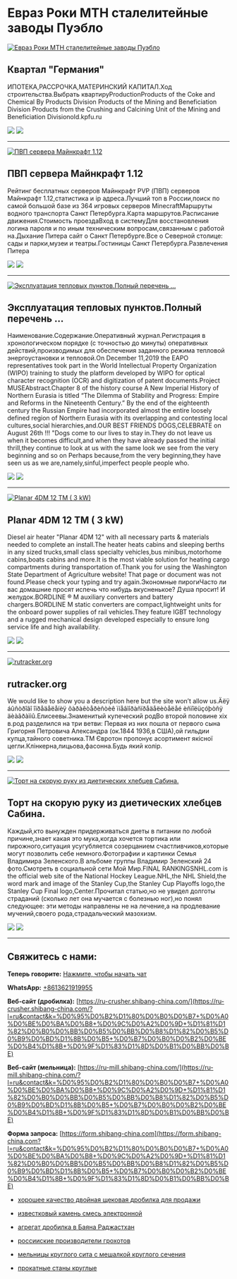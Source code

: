 # Евраз Роки МТН сталелитейные заводы Пуэбло

<a href="https://swt.shibang-china.com/?l=ru&img&k=%D0%95%D0%B2%D1%80%D0%B0%D0%B7+%D0%A0%D0%BE%D0%BA%D0%B8+%D0%9C%D0%A2%D0%9D+%D1%81%D1%82%D0%B0%D0%BB%D0%B5%D0%BB%D0%B8%D1%82%D0%B5%D0%B9%D0%BD%D1%8B%D0%B5+%D0%B7%D0%B0%D0%B2%D0%BE%D0%B4%D1%8B+%D0%9F%D1%83%D1%8D%D0%B1%D0%BB%D0%BE" target="_blank">![Евраз Роки МТН сталелитейные заводы Пуэбло](http://static.shibang-china.com/all-800x300/1235.jpg)</a>

## Квартал &quot;Германия&quot;
ИПОТЕКА,РАССРОЧКА,МАТЕРИНСКИЙ КАПИТАЛ.Ход строительства.Выбрать квартируProductionProducts of the Coke and Chemical By Products Division Products of the Mining and Beneficiation Division Products from the Crushing and Calcining Unit of the Mining and Beneficiation Divisionold.kpfu.ru


<a href="https://whatsapp.shibangsoft.com/WhatsApp.php" target="_blank" title="WhatsApp">![](http://static.shibang-china.com/icon/whatsapp.png)</a> <a href="https://swt.shibang-china.com/?l=ru&icon&k=%D0%95%D0%B2%D1%80%D0%B0%D0%B7+%D0%A0%D0%BE%D0%BA%D0%B8+%D0%9C%D0%A2%D0%9D+%D1%81%D1%82%D0%B0%D0%BB%D0%B5%D0%BB%D0%B8%D1%82%D0%B5%D0%B9%D0%BD%D1%8B%D0%B5+%D0%B7%D0%B0%D0%B2%D0%BE%D0%B4%D1%8B+%D0%9F%D1%83%D1%8D%D0%B1%D0%BB%D0%BE" target="_blank">![](http://static.shibang-china.com/icon/chat-ru.png)</a>

---

<a href="https://swt.shibang-china.com/?l=ru&img&k=%D0%95%D0%B2%D1%80%D0%B0%D0%B7+%D0%A0%D0%BE%D0%BA%D0%B8+%D0%9C%D0%A2%D0%9D+%D1%81%D1%82%D0%B0%D0%BB%D0%B5%D0%BB%D0%B8%D1%82%D0%B5%D0%B9%D0%BD%D1%8B%D0%B5+%D0%B7%D0%B0%D0%B2%D0%BE%D0%B4%D1%8B+%D0%9F%D1%83%D1%8D%D0%B1%D0%BB%D0%BE" target="_blank">![ПВП сервера Майнкрафт 1.12](http://static.shibang-china.com/all-800x300/733.jpg)</a>

## ПВП сервера Майнкрафт 1.12
Рейтинг бесплатных серверов Майнкрафт PVP (ПВП) серверов Майнкрафт 1.12,статистика и ip адреса.Лучший топ в России,поиск по самой большой базе из 364 игровых серверов MinecraftМаршруты водного транспорта Санкт Петербурга.Карта маршрутов.Расписание движения.Стоимость проездаВход в системуДля восстановления логина пароля и по иным техническим вопросам,связанным с работой на.Дыхание Питера сайт о Санкт Петербурге.Все о Северной столице: сады и парки,музеи и театры.Гостиницы Санкт Петербурга.Развлечения Питера


<a href="https://whatsapp.shibangsoft.com/WhatsApp.php" target="_blank" title="WhatsApp">![](http://static.shibang-china.com/icon/whatsapp.png)</a> <a href="https://swt.shibang-china.com/?l=ru&icon&k=%D0%95%D0%B2%D1%80%D0%B0%D0%B7+%D0%A0%D0%BE%D0%BA%D0%B8+%D0%9C%D0%A2%D0%9D+%D1%81%D1%82%D0%B0%D0%BB%D0%B5%D0%BB%D0%B8%D1%82%D0%B5%D0%B9%D0%BD%D1%8B%D0%B5+%D0%B7%D0%B0%D0%B2%D0%BE%D0%B4%D1%8B+%D0%9F%D1%83%D1%8D%D0%B1%D0%BB%D0%BE" target="_blank">![](http://static.shibang-china.com/icon/chat-ru.png)</a>

---

<a href="https://swt.shibang-china.com/?l=ru&img&k=%D0%95%D0%B2%D1%80%D0%B0%D0%B7+%D0%A0%D0%BE%D0%BA%D0%B8+%D0%9C%D0%A2%D0%9D+%D1%81%D1%82%D0%B0%D0%BB%D0%B5%D0%BB%D0%B8%D1%82%D0%B5%D0%B9%D0%BD%D1%8B%D0%B5+%D0%B7%D0%B0%D0%B2%D0%BE%D0%B4%D1%8B+%D0%9F%D1%83%D1%8D%D0%B1%D0%BB%D0%BE" target="_blank">![Эксплуатация тепловых пунктов.Полный перечень …](http://static.shibang-china.com/all-800x300/972.jpg)</a>

## Эксплуатация тепловых пунктов.Полный перечень …
Наименование.Содержание.Оперативный журнал.Регистрация в хронологическом порядке (с точностью до минуты) оперативных действий,производимых для обеспечения заданного режима тепловой энергоустановки и тепловой.On December 11,2019 the EAPO representatives took part in the World Intellectual Property Organization (WIPO) training to study the platform developed by WIPO for optical character recognition (OCR) and digitization of patent documents.Project MUSEAbstract.Chapter 8 of the history course A New Imperial History of Northern Eurasia is titled “The Dilemma of Stability and Progress: Empire and Reforms in the Nineteenth Century.” By the end of the eighteenth century the Russian Empire had incorporated almost the entire loosely defined region of Northern Eurasia with its overlapping and contesting local cultures,social hierarchies,and.OUR BEST FRIENDS DOGS,CELEBRATE on August 26th !!! &quot;Dogs come to our lives to stay in.They do not leave us when it becomes difficult,and when they have already passed the initial thrill,they continue to look at us with the same look we see from the very beginning and so on Perhaps because,from the very beginning,they have seen us as we are,namely,sinful,imperfect people people who.


<a href="https://whatsapp.shibangsoft.com/WhatsApp.php" target="_blank" title="WhatsApp">![](http://static.shibang-china.com/icon/whatsapp.png)</a> <a href="https://swt.shibang-china.com/?l=ru&icon&k=%D0%95%D0%B2%D1%80%D0%B0%D0%B7+%D0%A0%D0%BE%D0%BA%D0%B8+%D0%9C%D0%A2%D0%9D+%D1%81%D1%82%D0%B0%D0%BB%D0%B5%D0%BB%D0%B8%D1%82%D0%B5%D0%B9%D0%BD%D1%8B%D0%B5+%D0%B7%D0%B0%D0%B2%D0%BE%D0%B4%D1%8B+%D0%9F%D1%83%D1%8D%D0%B1%D0%BB%D0%BE" target="_blank">![](http://static.shibang-china.com/icon/chat-ru.png)</a>

---

<a href="https://swt.shibang-china.com/?l=ru&img&k=%D0%95%D0%B2%D1%80%D0%B0%D0%B7+%D0%A0%D0%BE%D0%BA%D0%B8+%D0%9C%D0%A2%D0%9D+%D1%81%D1%82%D0%B0%D0%BB%D0%B5%D0%BB%D0%B8%D1%82%D0%B5%D0%B9%D0%BD%D1%8B%D0%B5+%D0%B7%D0%B0%D0%B2%D0%BE%D0%B4%D1%8B+%D0%9F%D1%83%D1%8D%D0%B1%D0%BB%D0%BE" target="_blank">![Planar 4DM 12 TM ( 3 kW)](http://static.shibang-china.com/all-800x300/1324.jpg)</a>

## Planar 4DM 12 TM ( 3 kW)
Diesel air heater &quot;Planar 4DM 12&quot; with all necessary parts &amp; materials needed to complete an install.The heater heats cabins and sleeping berths in any sized trucks,small class specialty vehicles,bus minibus,motorhome cabins,boats cabins and more.It is the most viable solution for heating cargo compartments during transportation of.Thank you for using the Washington State Department of Agriculture website! That page or document was not found.Please check your typing and try again.Экономные пирогиЧасто ли вас домашние просят испечь что нибудь вкусненькое? Душа просит! И желудок.BORDLINE &#174; M auxiliary converters and battery chargers.BORDLINE M static converters are compact,lightweight units for the onboard power supplies of rail vehicles.They feature IGBT technology and a rugged mechanical design developed especially to ensure long service life and high availability.


<a href="https://whatsapp.shibangsoft.com/WhatsApp.php" target="_blank" title="WhatsApp">![](http://static.shibang-china.com/icon/whatsapp.png)</a> <a href="https://swt.shibang-china.com/?l=ru&icon&k=%D0%95%D0%B2%D1%80%D0%B0%D0%B7+%D0%A0%D0%BE%D0%BA%D0%B8+%D0%9C%D0%A2%D0%9D+%D1%81%D1%82%D0%B0%D0%BB%D0%B5%D0%BB%D0%B8%D1%82%D0%B5%D0%B9%D0%BD%D1%8B%D0%B5+%D0%B7%D0%B0%D0%B2%D0%BE%D0%B4%D1%8B+%D0%9F%D1%83%D1%8D%D0%B1%D0%BB%D0%BE" target="_blank">![](http://static.shibang-china.com/icon/chat-ru.png)</a>

---

<a href="https://swt.shibang-china.com/?l=ru&img&k=%D0%95%D0%B2%D1%80%D0%B0%D0%B7+%D0%A0%D0%BE%D0%BA%D0%B8+%D0%9C%D0%A2%D0%9D+%D1%81%D1%82%D0%B0%D0%BB%D0%B5%D0%BB%D0%B8%D1%82%D0%B5%D0%B9%D0%BD%D1%8B%D0%B5+%D0%B7%D0%B0%D0%B2%D0%BE%D0%B4%D1%8B+%D0%9F%D1%83%D1%8D%D0%B1%D0%BB%D0%BE" target="_blank">![rutracker.org](http://static.shibang-china.com/all-800x300/852.jpg)</a>

## rutracker.org
We would like to show you a description here but the site won’t allow us.&#196;&#235;&#255; &#225;&#251;&#241;&#242;&#240;&#238;&#227;&#238; &#238;&#239;&#240;&#229;&#228;&#229;&#235;&#229;&#237;&#232;&#255; &#245;&#224;&#240;&#224;&#234;&#242;&#229;&#240;&#232;&#241;&#242;&#232;&#234; &#239;&#237;&#229;&#226;&#236;&#238;&#240;&#224;&#241;&#239;&#240;&#229;&#228;&#229;&#235;&#232;&#242;&#229;&#235;&#229;&#233; &#232;&#241;&#239;&#238;&#235;&#252;&#231;&#243;&#254;&#242;&#241;&#255; &#228;&#232;&#224;&#227;&#240;&#224;&#236;&#236;&#251;.Елисеевы.Знаменитый купеческий родВо второй половине xix в.род разделился на три ветви: Первая из них пошла от первого сына Григорня Петровича Александра (ок.1844 1936,в США),ой гильдии купца,тайного советника.ТМ Євротон пропонує асортимент якісної цегли.Клінкерна,лицьова,фасонна.Будь який колір.


<a href="https://whatsapp.shibangsoft.com/WhatsApp.php" target="_blank" title="WhatsApp">![](http://static.shibang-china.com/icon/whatsapp.png)</a> <a href="https://swt.shibang-china.com/?l=ru&icon&k=%D0%95%D0%B2%D1%80%D0%B0%D0%B7+%D0%A0%D0%BE%D0%BA%D0%B8+%D0%9C%D0%A2%D0%9D+%D1%81%D1%82%D0%B0%D0%BB%D0%B5%D0%BB%D0%B8%D1%82%D0%B5%D0%B9%D0%BD%D1%8B%D0%B5+%D0%B7%D0%B0%D0%B2%D0%BE%D0%B4%D1%8B+%D0%9F%D1%83%D1%8D%D0%B1%D0%BB%D0%BE" target="_blank">![](http://static.shibang-china.com/icon/chat-ru.png)</a>

---

<a href="https://swt.shibang-china.com/?l=ru&img&k=%D0%95%D0%B2%D1%80%D0%B0%D0%B7+%D0%A0%D0%BE%D0%BA%D0%B8+%D0%9C%D0%A2%D0%9D+%D1%81%D1%82%D0%B0%D0%BB%D0%B5%D0%BB%D0%B8%D1%82%D0%B5%D0%B9%D0%BD%D1%8B%D0%B5+%D0%B7%D0%B0%D0%B2%D0%BE%D0%B4%D1%8B+%D0%9F%D1%83%D1%8D%D0%B1%D0%BB%D0%BE" target="_blank">![Торт на скорую руку из диетических хлебцев Сабина.](http://static.shibang-china.com/all-800x300/702.jpg)</a>

## Торт на скорую руку из диетических хлебцев Сабина.
Каждый,кто вынужден придерживаться диеты в питании по любой причине,знает какая это мука,когда хочется тортика или пирожного,ситуация усугубляется созерцанием счастливчиков,которые могут позволить себе немного.Фотографии и картинки Семья Владимира Зеленского.В альбоме группы Владимир Зеленский 24 фото.Смотреть в социальной сети Мой Мир.FINAL RANKINGSNHL.com is the official web site of the National Hockey League.NHL,the NHL Shield,the word mark and image of the Stanley Cup,the Stanley Cup Playoffs logo,the Stanley Cup Final logo,Center.Прочитал статью,но не увидел долготы страданий (сколько лет она мучается с болезнью ног),но понял следующее: эти методы направлены не на лечение,а на продлевание мучений,своего рода,страдальческий мазохизм.


<a href="https://whatsapp.shibangsoft.com/WhatsApp.php" target="_blank" title="WhatsApp">![](http://static.shibang-china.com/icon/whatsapp.png)</a> <a href="https://swt.shibang-china.com/?l=ru&icon&k=%D0%95%D0%B2%D1%80%D0%B0%D0%B7+%D0%A0%D0%BE%D0%BA%D0%B8+%D0%9C%D0%A2%D0%9D+%D1%81%D1%82%D0%B0%D0%BB%D0%B5%D0%BB%D0%B8%D1%82%D0%B5%D0%B9%D0%BD%D1%8B%D0%B5+%D0%B7%D0%B0%D0%B2%D0%BE%D0%B4%D1%8B+%D0%9F%D1%83%D1%8D%D0%B1%D0%BB%D0%BE" target="_blank">![](http://static.shibang-china.com/icon/chat-ru.png)</a>

---
## Свяжитесь с нами:

**Теперь говорите:** [Нажмите, чтобы начать чат](https://swt.shibang-china.com?l=ru&contact&k=%D0%95%D0%B2%D1%80%D0%B0%D0%B7+%D0%A0%D0%BE%D0%BA%D0%B8+%D0%9C%D0%A2%D0%9D+%D1%81%D1%82%D0%B0%D0%BB%D0%B5%D0%BB%D0%B8%D1%82%D0%B5%D0%B9%D0%BD%D1%8B%D0%B5+%D0%B7%D0%B0%D0%B2%D0%BE%D0%B4%D1%8B+%D0%9F%D1%83%D1%8D%D0%B1%D0%BB%D0%BE)

**WhatsApp:**  [+8613621919955](https://whatsapp.shibangsoft.com/WhatsApp.php)

**Веб-сайт (дробилка):** [https://ru-crusher.shibang-china.com/](https://ru-crusher.shibang-china.com/?l=ru&contact&k=%D0%95%D0%B2%D1%80%D0%B0%D0%B7+%D0%A0%D0%BE%D0%BA%D0%B8+%D0%9C%D0%A2%D0%9D+%D1%81%D1%82%D0%B0%D0%BB%D0%B5%D0%BB%D0%B8%D1%82%D0%B5%D0%B9%D0%BD%D1%8B%D0%B5+%D0%B7%D0%B0%D0%B2%D0%BE%D0%B4%D1%8B+%D0%9F%D1%83%D1%8D%D0%B1%D0%BB%D0%BE)

**Веб-сайт (мельница):** [https://ru-mill.shibang-china.com/](https://ru-mill.shibang-china.com/?l=ru&contact&k=%D0%95%D0%B2%D1%80%D0%B0%D0%B7+%D0%A0%D0%BE%D0%BA%D0%B8+%D0%9C%D0%A2%D0%9D+%D1%81%D1%82%D0%B0%D0%BB%D0%B5%D0%BB%D0%B8%D1%82%D0%B5%D0%B9%D0%BD%D1%8B%D0%B5+%D0%B7%D0%B0%D0%B2%D0%BE%D0%B4%D1%8B+%D0%9F%D1%83%D1%8D%D0%B1%D0%BB%D0%BE)

**Форма запроса:** [https://form.shibang-china.com](https://form.shibang-china.com?l=ru&contact&k=%D0%95%D0%B2%D1%80%D0%B0%D0%B7+%D0%A0%D0%BE%D0%BA%D0%B8+%D0%9C%D0%A2%D0%9D+%D1%81%D1%82%D0%B0%D0%BB%D0%B5%D0%BB%D0%B8%D1%82%D0%B5%D0%B9%D0%BD%D1%8B%D0%B5+%D0%B7%D0%B0%D0%B2%D0%BE%D0%B4%D1%8B+%D0%9F%D1%83%D1%8D%D0%B1%D0%BB%D0%BE)

* [хорошее качество двойная щековая дробилка для продажи](../117/%D1%85%D0%BE%D1%80%D0%BE%D1%88%D0%B5%D0%B5%20%D0%BA%D0%B0%D1%87%D0%B5%D1%81%D1%82%D0%B2%D0%BE%20%D0%B4%D0%B2%D0%BE%D0%B9%D0%BD%D0%B0%D1%8F%20%D1%89%D0%B5%D0%BA%D0%BE%D0%B2%D0%B0%D1%8F%20%D0%B4%D1%80%D0%BE%D0%B1%D0%B8%D0%BB%D0%BA%D0%B0%20%D0%B4%D0%BB%D1%8F%20%D0%BF%D1%80%D0%BE%D0%B4%D0%B0%D0%B6%D0%B8.md)

* [известковый камень смесь электронной](../106/%D0%B8%D0%B7%D0%B2%D0%B5%D1%81%D1%82%D0%BA%D0%BE%D0%B2%D1%8B%D0%B9%20%D0%BA%D0%B0%D0%BC%D0%B5%D0%BD%D1%8C%20%D1%81%D0%BC%D0%B5%D1%81%D1%8C%20%D1%8D%D0%BB%D0%B5%D0%BA%D1%82%D1%80%D0%BE%D0%BD%D0%BD%D0%BE%D0%B9.md)

* [агрегат дробилка в Баяна Раджастхан](../117/%D0%B0%D0%B3%D1%80%D0%B5%D0%B3%D0%B0%D1%82%20%D0%B4%D1%80%D0%BE%D0%B1%D0%B8%D0%BB%D0%BA%D0%B0%20%D0%B2%20%D0%91%D0%B0%D1%8F%D0%BD%D0%B0%20%D0%A0%D0%B0%D0%B4%D0%B6%D0%B0%D1%81%D1%82%D1%85%D0%B0%D0%BD.md)

* [россииские производители грохотов](../114/%D1%80%D0%BE%D1%81%D1%81%D0%B8%D0%B8%D1%81%D0%BA%D0%B8%D0%B5%20%D0%BF%D1%80%D0%BE%D0%B8%D0%B7%D0%B2%D0%BE%D0%B4%D0%B8%D1%82%D0%B5%D0%BB%D0%B8%20%D0%B3%D1%80%D0%BE%D1%85%D0%BE%D1%82%D0%BE%D0%B2.md)

* [мельницы круглого сита с мешалкой круглого сечения](../117/%D0%BC%D0%B5%D0%BB%D1%8C%D0%BD%D0%B8%D1%86%D1%8B%20%D0%BA%D1%80%D1%83%D0%B3%D0%BB%D0%BE%D0%B3%D0%BE%20%D1%81%D0%B8%D1%82%D0%B0%20%D1%81%20%D0%BC%D0%B5%D1%88%D0%B0%D0%BB%D0%BA%D0%BE%D0%B9%20%D0%BA%D1%80%D1%83%D0%B3%D0%BB%D0%BE%D0%B3%D0%BE%20%D1%81%D0%B5%D1%87%D0%B5%D0%BD%D0%B8%D1%8F.md)

* [прокатные станы круглые](../110/%D0%BF%D1%80%D0%BE%D0%BA%D0%B0%D1%82%D0%BD%D1%8B%D0%B5%20%D1%81%D1%82%D0%B0%D0%BD%D1%8B%20%D0%BA%D1%80%D1%83%D0%B3%D0%BB%D1%8B%D0%B5.md)